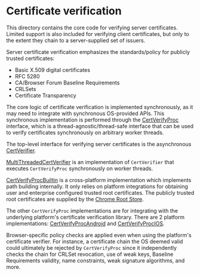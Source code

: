 # Certificate verification

This directory contains the core code for verifying server certificates.
Limited support is also included for verifying client certificates, but only to
the extent they chain to a server-supplied set of issuers.

Server certificate verification emphasizes the standards/policy for
publicly trusted certificates:

 * Basic X.509 digital certificates
 * RFC 5280
 * CA/Browser Forum Baseline Requirements
 * CRLSets
 * Certificate Transparency

The core logic of certificate verification is implemented synchronously, as it
may need to integrate with synchronous OS-provided APIs. This synchronous
implementation is performed through the [CertVerifyProc](cert_verify_proc.h)
interface, which is a thread-agnostic/thread-safe interface that can be used to
verify certificates synchronously on arbitrary worker threads.

The top-level interface for verifying server certificates is the asynchronous
[CertVerifier](cert_verifier.h).

[MultiThreadedCertVerifier](multi_threaded_cert_verifier.h) is an
implementation of `CertVerifier` that executes `CertVerifyProc` synchronously
on worker threads.

[CertVerifyProcBuiltin](cert_verify_proc_builtin.h) is a cross-platform
implementation which implements path building internally. It only relies on
platform integrations for obtaining user and enterprise configured trusted root
certificates. The publicly trusted root certificates are supplied by the
[Chrome Root Store](../data/ssl/chrome_root_store/README.md).

The other `CertVerifyProc` implementations are for integrating
with the underlying platform's certificate verification library.
There are 2 platform implementations:
[CertVerifyProcAndroid](cert_verify_proc_android.h) and
[CertVerifyProcIOS](cert_verify_proc_ios.h).

Browser-specific policy checks are applied even when using the platform's
certificate verifier. For instance, a certificate chain the OS deemed valid
could ultimately be rejected by `CertVerifyProc` since it independently
checks the chain for CRLSet revocation, use of weak keys, Baseline Requirements
validity, name constraints, weak signature algorithms, and more.
